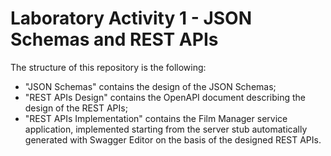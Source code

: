 # Laboratory Activity 1 - JSON Schemas and REST APIs
The structure of this repository is the following:
  - "JSON Schemas" contains the design of the JSON Schemas;
  - "REST APIs Design" contains the OpenAPI document describing the design of the REST APIs;
  - "REST APIs Implementation" contains the Film Manager service application, implemented starting from the server stub automatically generated with Swagger Editor on the basis of the designed REST APIs.